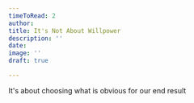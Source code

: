 ```yaml
---
timeToRead: 2
author:
title: It's Not About Willpower
description: ''
date:
image: ''
draft: true

---
```

It's about choosing what is obvious for our end result
